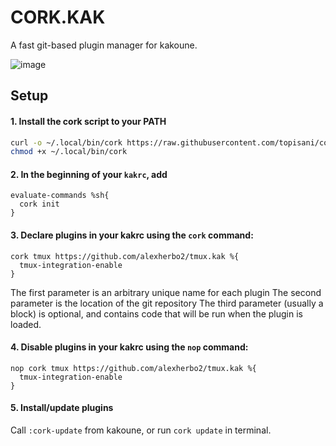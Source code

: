 # CORK.KAK
A fast git-based plugin manager for kakoune.

![image](https://user-images.githubusercontent.com/3133596/128006548-3f1acb2e-3ab0-490e-98ba-8d0cdf1412b4.png)

## Setup

#### 1. Install the cork script to your PATH
```sh
curl -o ~/.local/bin/cork https://raw.githubusercontent.com/topisani/cork.kak/master/cork.sh
chmod +x ~/.local/bin/cork
```

#### 2. In the beginning of your `kakrc`, add
```kak
evaluate-commands %sh{
  cork init
}
```

#### 3. Declare plugins in your kakrc using the `cork` command:
```kak
cork tmux https://github.com/alexherbo2/tmux.kak %{
  tmux-integration-enable
}
```
The first parameter is an arbitrary unique name for each plugin
The second parameter is the location of the git repository
The third parameter (usually a block) is optional, and contains
code that will be run when the plugin is loaded.

#### 4. Disable plugins in your kakrc using the `nop` command:
```kak
nop cork tmux https://github.com/alexherbo2/tmux.kak %{
  tmux-integration-enable
}
```

#### 5. Install/update plugins
Call `:cork-update` from kakoune, or run `cork update` in terminal.
